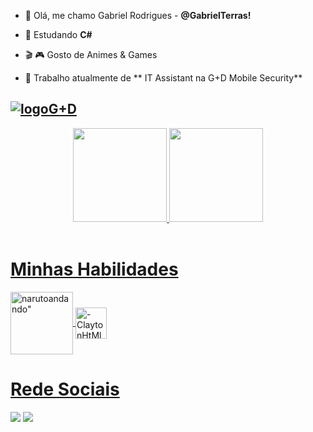 * 👋 Olá, me chamo Gabriel Rodrigues - **@GabrielTerras!**
 
 * 📘  Estudando **C#** 
 * 🎬 🎮 Gosto de Animes & Games
 * 🏢 Trabalho atualmente de  ** IT Assistant na G+D Mobile Security**
  
  <a href="https://www.gi-de.com/en/" target="_blank"/>  <img alt="logoG+D"  src="https://1nce.com/wp-content/uploads/2020/03/GD_Logo__MS_285x106.png">
---

<div align="center">
  <a href="https://github.com/GabrielTerras">
  <img height="150em" src="https://github-readme-stats.vercel.app/api?username=GabrielTerras&show_icons=true&theme=dracula&include_all_commits=true&count_private=true"/>
  <img height="150em" src="https://github-readme-stats.vercel.app/api/top-langs/?username=GabrielTerras&layout=compact&langs_count=7&theme=dracula"/>
</div>
 <div><br>
  <h1> Minhas Habilidades </h1>
   <img align="center" alt=narutoandando" heght="100" width="100" src="https://giffiles.alphacoders.com/123/1232.gif">
  <img align="center" alt="-ClaytonHtMl5" height="50" width="50" src="https://iconape.com/wp-content/png_logo_vector/c.png">
</div>

 <div>
  
   <h1> Rede Sociais</h1>
 <a href = "https://www.instagram.com/gabrielterras.art/" target="_blank"> <img src="https://img.shields.io/badge/-Instagram-%23E4405F?style=for-the-badge&logo=instagram&logoColor=white" target="_blank"></a>
<a href="gabrielemail060@gmail.com" target="_blank"> <img src="https://img.shields.io/badge/Gmail-D14836?style=for-the-badge&logo=gmail&logoColor=white"></a>

  </div>
  
